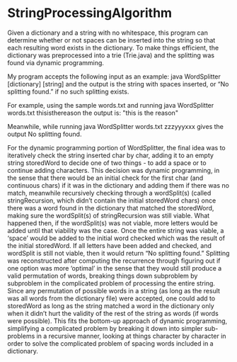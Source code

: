 # StringProcessingAlgorithm
Given a dictionary and a string with no whitespace, this program can determine whether or not spaces can be inserted into the string
so that each resulting word exists in the dictionary. To make things efficient, the dictionary was preprocessed into a trie (Trie.java) and the splitting was found via dynamic programming. 

My program accepts the following input as an example:
java WordSplitter [dictionary] [string]
and the output is the string with spaces inserted, or “No splitting found.” if no
such splitting exists. 

For example, using the sample words.txt and running
java WordSplitter words.txt thisisthereason
the output is:
"this is the reason"

Meanwhile, while running
java WordSplitter words.txt zzzyyyxxx
gives the output
No splitting found.

For the dynamic programming portion of WordSplitter, the final idea was to iteratively
check the string inserted char by char, adding it to an empty string storedWord to decide one of
two things - to add a space or to continue adding characters. This decision was dynamic
programming, in the sense that there would be an initial check for the first char (and continuous
chars) if it was in the dictionary and adding them if there was no match, meanwhile recursively
checking through a wordSplit(s) (called stringRecursion, which didn’t contain the initial
storedWord chars) once there was a word found in the dictionary that matched the storedWord,
making sure the wordSplit(s) of stringRecursion was still viable. What happened then, if the
wordSplit(s) was not viable, more letters would be added until that viability was the case. Once
the entire string was viable, a ‘space’ would be added to the initial word checked which was the
result of the initial storedWord. If all letters have been added and checked, and wordSplit is still
not viable, then it would return “No splitting found.” Splitting was reconstructed after computing
the recurrence through figuring out if one option was more ‘optimal’ in the sense that they would
still produce a valid permutation of words, breaking things down subproblem by subproblem in
the complicated problem of processing the entire string. Since any permutation of possible words
in a string (as long as the result was all words from the dictionary file) were accepted, one could
add to storedWord as long as the string matched a word in the dictionary only when it didn’t hurt
the validity of the rest of the string as words (if words were possible). This fits the bottom-up
approach of dynamic programming, simplifying a complicated problem by breaking it down into
simpler sub-problems in a recursive manner, looking at things character by character in order to
solve the complicated problem of spacing words included in a dictionary. 
